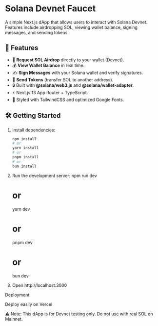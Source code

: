 # Solana Devnet Faucet

A simple Next.js dApp that allows users to interact with Solana Devnet.  
Features include airdropping SOL, viewing wallet balance, signing messages, and sending tokens.

## 🚀 Features
- 🌊 **Request SOL Airdrop** directly to your wallet (Devnet).
- 💰 **View Wallet Balance** in real time.
- ✍️ **Sign Messages** with your Solana wallet and verify signatures.
- 🔗 **Send Tokens** (transfer SOL to another address).
- 🔒 Built with **@solana/web3.js** and **@solana/wallet-adapter**.
- ⚡ Next.js 13 App Router + TypeScript.
- 🎨 Styled with TailwindCSS and optimized Google Fonts.

## 🛠️ Getting Started

1. Install dependencies:
   ```bash
   npm install
   # or
   yarn install
   # or
   pnpm install
   # or
   bun install

2. Run the development server:
    npm run dev
    # or
    yarn dev
    # or
    pnpm dev
    # or
    bun dev

3. Open http://localhost:3000


 Deployment:

Deploy easily on Vercel

⚠️ Note: This dApp is for Devnet testing only. Do not use with real SOL on Mainnet.